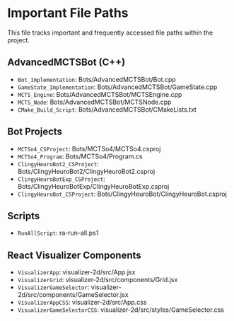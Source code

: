 # Important File Paths

This file tracks important and frequently accessed file paths within the project.

## AdvancedMCTSBot (C++)

- `Bot_Implementation`: Bots/AdvancedMCTSBot/Bot.cpp
- `GameState_Implementation`: Bots/AdvancedMCTSBot/GameState.cpp
- `MCTS_Engine`: Bots/AdvancedMCTSBot/MCTSEngine.cpp
- `MCTS_Node`: Bots/AdvancedMCTSBot/MCTSNode.cpp
- `CMake_Build_Script`: Bots/AdvancedMCTSBot/CMakeLists.txt

## Bot Projects

- `MCTSo4_CSProject`: Bots/MCTSo4/MCTSo4.csproj
- `MCTSo4_Program`: Bots/MCTSo4/Program.cs
- `ClingyHeuroBot2_CSProject`: Bots/ClingyHeuroBot2/ClingyHeuroBot2.csproj
- `ClingyHeuroBotExp_CSProject`: Bots/ClingyHeuroBotExp/ClingyHeuroBotExp.csproj
- `ClingyHeuroBot_CSProject`: Bots/ClingyHeuroBot/ClingyHeuroBot.csproj

## Scripts

- `RunAllScript`: ra-run-all.ps1

## React Visualizer Components

- `VisualizerApp`: visualizer-2d/src/App.jsx
- `VisualizerGrid`: visualizer-2d/src/components/Grid.jsx
- `VisualizerGameSelector`: visualizer-2d/src/components/GameSelector.jsx
- `VisualizerAppCSS`: visualizer-2d/src/App.css
- `VisualizerGameSelectorCSS`: visualizer-2d/src/styles/GameSelector.css
